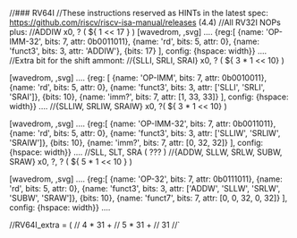 //### RV64I
//These instructions reserved as HINTs in the latest spec: https://github.com/riscv/riscv-isa-manual/releases (4.4)
//All RV32I NOPs plus:
//ADDIW x0, ? ( ${ 1 << 17 } )
[wavedrom, ,svg]
....
{reg:[
{name: 'OP-IMM-32', bits: 7,  attr: 0b0011011},
{name: 'rd',     bits: 5,  attr: 0},
{name: 'funct3',  bits: 3,  attr: 'ADDIW'},
{bits: 17}
], config: {hspace: width}}
....
//Extra bit for the shift ammont:
//{SLLI, SRLI, SRAI} x0, ? ( ${ 3 \* 1 << 10} )

[wavedrom, ,svg]
....
{reg: [
{name: 'OP-IMM', bits: 7, attr: 0b0010011},
{name: 'rd',     bits: 5, attr: 0},
{name: 'funct3',  bits: 3, attr: ['SLLI', 'SRLI', 'SRAI']},
{bits: 10},
{name: 'imm?',   bits: 7, attr: [1, 33, 33]}
], config: {hspace: width}}
....
//{SLLIW, SRLIW, SRAIW} x0, ?( ${ 3 \* 1 << 10} )

[wavedrom, ,svg]
....
{reg:[
{name: 'OP-IMM-32', bits: 7,  attr: 0b0011011},
{name: 'rd',     bits: 5,  attr: 0},
{name: 'funct3',  bits: 3,  attr: ['SLLIW', 'SRLIW', 'SRAIW']},
{bits: 10},
{name: 'imm?',   bits: 7, attr: [0, 32, 32]}
], config: {hspace: width}}
....
//SLL, SLT, SRA ( ??? )
//{ADDW, SLLW, SRLW, SUBW, SRAW} x0, ?, ? ( ${ 5 \* 1 << 10 } )

[wavedrom, ,svg]
....
{reg:[
{name: 'OP-32', bits: 7,  attr: 0b0111011},
{name: 'rd',     bits: 5,  attr: 0},
{name: 'funct3',  bits: 3, attr: ['ADDW', 'SLLW', 'SRLW', 'SUBW', 'SRAW']},
{bits: 10},
{name: 'funct7',  bits: 7, attr: [0, 0, 32, 0, 32]}
], config: {hspace: width}}
....

//RV64I_extra = (
//  4 \* 31 +
//  5 \* 31 +
//  31
//\`
